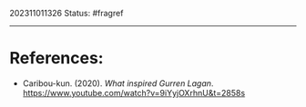 202311011326
Status: #fragref 


---
# References:
- Caribou-kun. (2020). *What inspired Gurren Lagan*. https://www.youtube.com/watch?v=9iYyjOXrhnU&t=2858s 